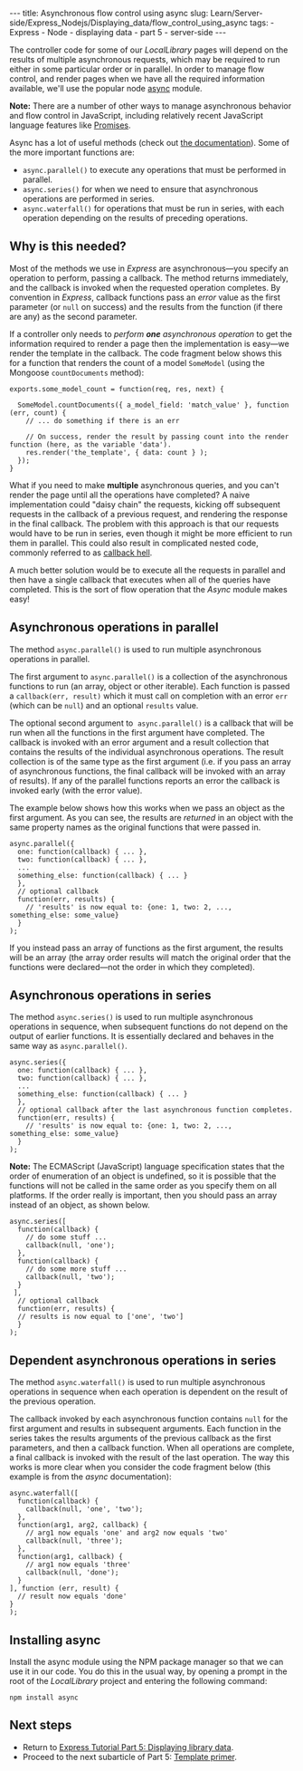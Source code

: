 --- title: Asynchronous flow control using async slug: Learn/Server-side/Express_Nodejs/Displaying_data/flow_control_using_async tags: - Express - Node - displaying data - part 5 - server-side ---

The controller code for some of our _LocalLibrary_ pages will depend on the results of multiple asynchronous requests, which may be required to run either in some particular order or in parallel. In order to manage flow control, and render pages when we have all the required information available, we'll use the popular node <a href="https://www.npmjs.com/package/async" class="external external-icon">async</a> module.

**Note:** There are a number of other ways to manage asynchronous behavior and flow control in JavaScript, including relatively recent JavaScript language features like [Promises](/en-US/docs/Archive/Add-ons/Techniques/Promises).

Async has a lot of useful methods (check out <a href="https://caolan.github.io/async/v3/docs.html" class="external external-icon">the documentation</a>). Some of the more important functions are:

- `async.parallel()` to execute any operations that must be performed in parallel.
- `async.series()` for when we need to ensure that asynchronous operations are performed in series.
- `async.waterfall()` for operations that must be run in series, with each operation depending on the results of preceding operations.

## <span class="highlight-span">Why is this needed?</span>

Most of the methods we use in _Express_ are asynchronous—you specify an operation to perform, passing a callback. The method returns immediately, and the callback is invoked when the requested operation completes. By convention in _Express_, callback functions pass an _error_ value as the first parameter (or `null` on success) and the results from the function (if there are any) as the second parameter.

If a controller only needs to _perform **one** asynchronous operation_ to get the information required to render a page then the implementation is easy—we render the template in the callback. The code fragment below shows this for a function that renders the count of a model `SomeModel` (using the Mongoose `countDocuments` method):

    exports.some_model_count = function(req, res, next) {

      SomeModel.countDocuments({ a_model_field: 'match_value' }, function (err, count) {
        // ... do something if there is an err

        // On success, render the result by passing count into the render function (here, as the variable 'data').
        res.render('the_template', { data: count } );
      });
    }

What if you need to make **multiple** asynchronous queries, and you can't render the page until all the operations have completed? A naive implementation could "daisy chain" the requests, kicking off subsequent requests in the callback of a previous request, and rendering the response in the final callback. The problem with this approach is that our requests would have to be run in series, even though it might be more efficient to run them in parallel. This could also result in complicated nested code, commonly referred to as <a href="http://callbackhell.com/" class="external external-icon">callback hell</a>.

A much better solution would be to execute all the requests in parallel and then have a single callback that executes when all of the queries have completed. This is the sort of flow operation that the _Async_ module makes easy!

## <span class="highlight-span">Asynchronous operations in parallel</span>

The method `async.parallel()` is used to run multiple asynchronous operations in parallel.

The first argument to `async.parallel()` is a collection of the asynchronous functions to run (an array, object or other iterable). Each function is passed a `callback(err, result)` which it must call on completion with an error `err` (which can be `null`) and an optional `results` value.

The optional second argument to  `async.parallel()` is a callback that will be run when all the functions in the first argument have completed. The callback is invoked with an error argument and a result collection that contains the results of the individual asynchronous operations. The result collection is of the same type as the first argument (i.e. if you pass an array of asynchronous functions, the final callback will be invoked with an array of results). If any of the parallel functions reports an error the callback is invoked early (with the error value).

The example below shows how this works when we pass an object as the first argument. As you can see, the results are _returned_ in an object with the same property names as the original functions that were passed in.

    async.parallel({
      one: function(callback) { ... },
      two: function(callback) { ... },
      ...
      something_else: function(callback) { ... }
      },
      // optional callback
      function(err, results) {
        // 'results' is now equal to: {one: 1, two: 2, ..., something_else: some_value}
      }
    );

If you instead pass an array of functions as the first argument, the results will be an array (the array order results will match the original order that the functions were declared—not the order in which they completed).

## <span class="highlight-span">Asynchronous operations in series</span>

The method `async.series()` is used to run multiple asynchronous operations in sequence, when subsequent functions do not depend on the output of earlier functions. It is essentially declared and behaves in the same way as `async.parallel()`.

    async.series({
      one: function(callback) { ... },
      two: function(callback) { ... },
      ...
      something_else: function(callback) { ... }
      },
      // optional callback after the last asynchronous function completes.
      function(err, results) {
        // 'results' is now equal to: {one: 1, two: 2, ..., something_else: some_value}
      }
    );

**Note:** The ECMAScript (JavaScript) language specification states that the order of enumeration of an object is undefined, so it is possible that the functions will not be called in the same order as you specify them on all platforms. If the order really is important, then you should pass an array instead of an object, as shown below.

    async.series([
      function(callback) {
        // do some stuff ...
        callback(null, 'one');
      },
      function(callback) {
        // do some more stuff ...
        callback(null, 'two');
      }
     ],
      // optional callback
      function(err, results) {
      // results is now equal to ['one', 'two']
      }
    );

## <span class="highlight-span">Dependent asynchronous operations in series</span>

The method `async.waterfall()` is used to run multiple asynchronous operations in sequence when each operation is dependent on the result of the previous operation.

The callback invoked by each asynchronous function contains `null` for the first argument and results in subsequent arguments. Each function in the series takes the results arguments of the previous callback as the first parameters, and then a callback function. When all operations are complete, a final callback is invoked with the result of the last operation. The way this works is more clear when you consider the code fragment below (this example is from the _async_ documentation):

    async.waterfall([
      function(callback) {
        callback(null, 'one', 'two');
      },
      function(arg1, arg2, callback) {
        // arg1 now equals 'one' and arg2 now equals 'two'
        callback(null, 'three');
      },
      function(arg1, callback) {
        // arg1 now equals 'three'
        callback(null, 'done');
      }
    ], function (err, result) {
      // result now equals 'done'
    }
    );

## <span class="highlight-span">Installing async</span>

Install the async module using the NPM package manager so that we can use it in our code. You do this in the usual way, by opening a prompt in the root of the _LocalLibrary_ project and entering the following command:

    npm install async

## Next steps

- Return to [Express Tutorial Part 5: Displaying library data](/en-US/docs/Learn/Server-side/Express_Nodejs/Displaying_data).
- Proceed to the next subarticle of Part 5: [Template primer](/en-US/docs/Learn/Server-side/Express_Nodejs/Displaying_data/Template_primer).
